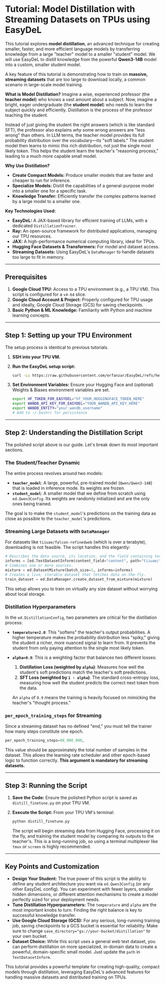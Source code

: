# Tutorial: Model Distillation with Streaming Datasets on TPUs using EasyDeL

This tutorial explores **model distillation**, an advanced technique for creating smaller, faster, and more efficient language models by transferring knowledge from a large "teacher" model to a smaller "student" model. We will use EasyDeL to distill knowledge from the powerful **Qwen3-14B** model into a custom, smaller student model.

A key feature of this tutorial is demonstrating how to train on **massive, streaming datasets** that are too large to download locally, a common scenario in large-scale model training.

**What is Model Distillation?**
Imagine a wise, experienced professor (the **teacher model**) who knows a vast amount about a subject. Now, imagine a bright, eager undergraduate (the **student model**) who needs to learn the subject quickly and efficiently. Distillation is the process of the professor teaching the student.

Instead of just giving the student the right answers (which is like standard SFT), the professor also explains *why* some wrong answers are "less wrong" than others. In LLM terms, the teacher model provides its full probability distribution over the vocabulary—its "soft labels." The student model then learns to mimic this rich distribution, not just the single most likely token. This helps the student learn the teacher's "reasoning process," leading to a much more capable small model.

**Why Use Distillation?**

* **Create Compact Models:** Produce smaller models that are faster and cheaper to run for inference.
* **Specialize Models:** Distill the capabilities of a general-purpose model into a smaller one for a specific task.
* **Knowledge Transfer:** Efficiently transfer the complex patterns learned by a large model to a smaller one.

**Key Technologies Used:**

* **EasyDeL:** A JAX-based library for efficient training of LLMs, with a dedicated `DistillationTrainer`.
* **Ray:** An open-source framework for distributed applications, managing our TPU resources.
* **JAX:** A high-performance numerical computing library, ideal for TPUs.
* **Hugging Face Datasets & Transformers:** For model and dataset access.
* **Streaming Datasets:** Using EasyDeL's `DataManager` to handle datasets too large to fit in memory.

---

## Prerequisites

1. **Google Cloud TPU:** Access to a TPU environment (e.g., a TPU VM). This script is configured for a `v4-64` slice.
2. **Google Cloud Account & Project:** Properly configured for TPU usage and ideally, Google Cloud Storage (GCS) for saving checkpoints.
3. **Basic Python & ML Knowledge:** Familiarity with Python and machine learning concepts.

---

## Step 1: Setting up your TPU Environment

The setup process is identical to previous tutorials.

1. **SSH into your TPU VM.**
2. **Run the EasyDeL setup script:**

    ```bash
    curl -Ls https://raw.githubusercontent.com/erfanzar/EasyDeL/refs/heads/main/tpu_setup.sh | bash
    ```

3. **Set Environment Variables:**
    Ensure your Hugging Face and (optional) Weights & Biases environment variables are set.

    ```bash
    export HF_TOKEN_FOR_EASYDEL="hf_YOUR_HUGGINGFACE_TOKEN_HERE"
    export WANDB_API_KEY_FOR_EASYDEL="YOUR_WANDB_API_KEY_HERE"
    export WANDB_ENTITY="your_wandb_username"
    # Add to ~/.bashrc for persistence
    ```

---

## Step 2: Understanding the Distillation Script

The polished script above is our guide. Let's break down its most important sections.

### The Student/Teacher Dynamic

The entire process revolves around two models:

* **`teacher_model`**: A large, powerful, pre-trained model (`Qwen/Qwen3-14B`) that is loaded in inference mode. Its weights are frozen.
* **`student_model`**: A smaller model that we define from scratch using `ed.Qwen3Config`. Its weights are randomly initialized and are the only ones being trained.

The goal is to make the `student_model`'s predictions on the training data as close as possible to the `teacher_model`'s predictions.

### Streaming Large Datasets with `DataManager`

For datasets like `tiiuae/falcon-refinedweb` (which is over a terabyte), downloading is not feasible. The script handles this elegantly:

```python
# Describes the data source, its location, and the field containing text.
informs = [ed.TextDatasetInform(content_field="content", path="tiiuae/falcon-refinedweb", split="train")]
# Combines one or more sources.
mixture = ed.DatasetMixture(batch_size=1, informs=informs)
# Creates a live, iterable dataset that fetches data on-the-fly.
train_dataset = ed.DataManager.create_dataset_from_mixture(mixture)
```

This setup allows you to train on virtually any size dataset without worrying about local storage.

### Distillation Hyperparameters

In the `ed.DistillationConfig`, two parameters are critical for the distillation process:

* **`temperature=2.0`**: This "softens" the teacher's output probabilities. A higher temperature makes the probability distribution less "spiky," giving the student a richer, more nuanced signal to learn from. It prevents the student from only paying attention to the single most likely token.
* **`alpha=0.9`**: This is a weighting factor that balances two different losses:
    1. **Distillation Loss (weighted by `alpha`)**: Measures how well the student's soft predictions match the teacher's soft predictions.
    2. **SFT Loss (weighted by `1 - alpha`)**: The standard cross-entropy loss, measuring how well the student predicts the correct next token from the data.

    An `alpha` of `0.9` means the training is heavily focused on mimicking the teacher's "thought process."

### `per_epoch_training_steps` for Streaming

Since a streaming dataset has no defined "end," you must tell the trainer how many steps constitute one epoch.

```python
per_epoch_training_steps=98_000_000,
```

This value should be approximately the total number of samples in the dataset. This allows the learning rate scheduler and other epoch-based logic to function correctly. **This argument is mandatory for streaming datasets.**

---

## Step 3: Running the Script

1. **Save the Code:** Ensure the polished Python script is saved as `distill_finetune.py` on your TPU VM.
2. **Execute the Script:**
    From your TPU VM's terminal:

    ```bash
    python distill_finetune.py
    ```

    The script will begin streaming data from Hugging Face, processing it on the fly, and training the student model by comparing its outputs to the teacher's. This is a long-running job, so using a terminal multiplexer like `tmux` or `screen` is highly recommended.

---

## Key Points and Customization

* **Design Your Student:** The true power of this script is the ability to define any student architecture you want via `ed.Qwen3Config` (or any other EasyDeL config). You can experiment with fewer layers, smaller hidden dimensions, or different attention mechanisms to create a model perfectly sized for your deployment needs.
* **Tune Distillation Hyperparameters:** The `temperature` and `alpha` are the most important knobs to turn. Finding the right balance is key to successful knowledge transfer.
* **Use Google Cloud Storage (GCS):** For any serious, long-running training job, saving checkpoints to a GCS bucket is essential for reliability. Make sure to change `save_directory="gs://your-bucket/distillation"` to your own bucket.
* **Dataset Choice:** While this script uses a general web text dataset, you can perform distillation on more specialized, in-domain data to create a powerful, domain-specific small model. Just update the `path` in `TextDatasetInform`.

This tutorial provides a powerful template for creating high-quality, compact models through distillation, leveraging EasyDeL's advanced features for handling massive datasets and distributed training on TPUs.
